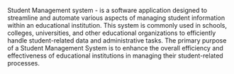 Student Management system -  is a software application designed to streamline and automate various aspects of managing student information within an educational institution. This system is commonly used in schools, colleges, universities, and other educational organizations to efficiently handle student-related data and administrative tasks. The primary purpose of a Student Management System is to enhance the overall efficiency and effectiveness of educational institutions in managing their student-related processes.
